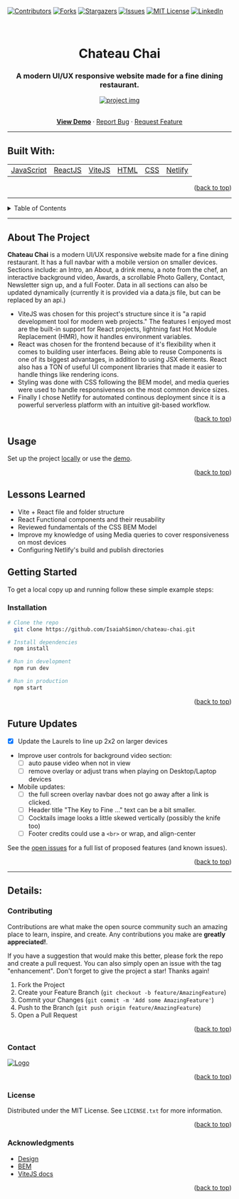 <div id="top"></div>

[![Contributors][contributors-shield]][contributors-url]
[![Forks][forks-shield]][forks-url]
[![Stargazers][stars-shield]][stars-url]
[![Issues][issues-shield]][issues-url]
[![MIT License][license-shield]][license-url]
[![LinkedIn][linkedin-shield]][linkedin-url]

<!-- PROJECT INTRO -->
<br />
<div align="center">
  <h1 align="center">Chateau Chai</h1>
  <h3 align="center">
    A modern UI/UX responsive website made for a fine dining restaurant.
  </h3>
  <a href="https://chateauchai.netlify.app/">
    <img src="https://github.com/IsaiahSimon/chateau-chai/blob/main/public/images/gif-chateauChai.gif" alt="project img">
  </a>
  <p align="center">
    <br />
    <a href="https://chateauchai.netlify.app/"><strong>View Demo</strong></a>
    ·
    <a href="https://github.com/IsaiahSimon/chateau-chai/issues">Report Bug</a>
    ·
    <a href="https://github.com/IsaiahSimon/chateau-chai/issues">Request Feature</a>
  </p>
</div>

<hr>

<!-- BUILT WITH -->

## Built With:

<table>
  <tr>
    <td><a href="https://www.javascript.com/">JavaScript</a></td>
    <td><a href="https://reactjs.org/">ReactJS</a></td>
    <td><a href="">ViteJS</a></td>
    <td><a href="https://developer.mozilla.org/en-US/docs/Web/HTML">HTML</a></td>
    <td><a href="https://developer.mozilla.org/en-US/docs/Web/CSS">CSS</a></td>
    <td><a href="https://www.netlify.com/">Netlify</a></td>
  </tr>
</table>

<p align="right">(<a href="#top">back to top</a>)</p>

<hr>

<!-- TABLE OF CONTENTS -->
<details>
  <summary>Table of Contents</summary>
  <ol>
    <li><a href="#built-with">Built With</a></li>
    <li><a href="#about-the-project">About The Project</a></li>
    <li><a href="#usage">Usage</a></li>
    <li><a href="#lessons-learned">Lessons Learned</a></li>
    <li><a href="#getting-started">Getting Started</a></li>
    <ul>
        <li><a href="#installation">Installation</a></li>
    </ul>
    <li><a href="#future-updates">Future Updates</a></li>
    <li><a href="#details">Details</a></li>
    <ul>
        <li><a href="#contributing">Contributing</a></li>
        <li><a href="#contact">Contact</a></li>
        <li><a href="#license">License</a></li>
        <li><a href="#acknowledgments">Acknowledgments</a></li>
    </ul>
  </ol>
</details>

<hr>

<!-- ABOUT THE PROJECT -->

## About The Project

<strong>Chateau Chai</strong> is a modern UI/UX responsive website made for a fine dining restaurant. It has a full navbar with a mobile version on smaller devices. Sections include: an Intro, an About, a drink menu, a note from the chef, an interactive background video, Awards, a scrollable Photo Gallery, Contact, Newsletter sign up, and a full Footer. Data in all sections can also be updated dynamically (currently it is provided via a data.js file, but can be replaced by an api.)

- ViteJS was chosen for this project's structure since it is "a rapid development tool for modern web projects." The features I enjoyed most are the built-in support for React projects, lightning fast Hot Module Replacement (HMR), how it handles environment variables.
- React was chosen for the frontend because of it's flexibility when it comes to building user interfaces. Being able to reuse Components is one of its biggest advantages, in addition to using JSX elements. React also has a TON of useful UI component libraries that made it easier to handle things like rendering icons.
- Styling was done with CSS following the BEM model, and media queries were used to handle responsiveness on the most common device sizes.
- Finally I chose Netlify for automated continous deployment since it is a powerful serverless platform with an intuitive git-based workflow.

<p align="right">(<a href="#top">back to top</a>)</p>

## Usage

Set up the project <a href="#getting-started">locally</a> or use the [demo](https://chateauchai.netlify.app/).

<p align="right">(<a href="#top">back to top</a>)</p>

<!-- LESSONS LEARNED -->

## Lessons Learned

<ul>
    <li>
      Vite + React file and folder structure
    </li>
    <li>
      React Functional components and their reusability
    </li>
    <li>
      Reviewed fundamentals of the CSS BEM Model
    </li>
    <li>
      Improve my knowledge of using Media queries to cover responsiveness on most devices
    </li>
    <li>
      Configuring Netlify's build and publish directories
    </li>
</ul>

<!-- GETTING STARTED -->

## Getting Started

To get a local copy up and running follow these simple example steps:

### Installation

```sh
# Clone the repo
  git clone https://github.com/IsaiahSimon/chateau-chai.git

# Install dependencies
  npm install

# Run in development
  npm run dev

# Run in production
  npm start
```

<p align="right">(<a href="#top">back to top</a>)</p>

<!-- USAGE -->

<!-- ROADMAP -->

## Future Updates

- [x] Update the Laurels to line up 2x2 on larger devices
- Improve user controls for background video section:
  - [ ] auto pause video when not in view
  - [ ] remove overlay or adjust trans when playing on Desktop/Laptop devices
- Mobile updates:
  - [ ] the full screen overlay navbar does not go away after a link is clicked.
  - [ ] Header title "The Key to Fine ..." text can be a bit smaller.
  - [ ] Cocktails image looks a little skewed vertically (possibly the knife too)
  - [ ] Footer credits could use a `<br>` or wrap, and align-center

See the [open issues](https://github.com/IsaiahSimon/chateau-chai/issues) for a full list of proposed features (and known issues).

<p align="right">(<a href="#top">back to top</a>)</p>

<hr>

<!-- DETAILS -->

## Details:

<!-- CONTRIBUTING -->

### Contributing

Contributions are what make the open source community such an amazing place to learn, inspire, and create. Any contributions you make are **greatly appreciated!**.

If you have a suggestion that would make this better, please fork the repo and create a pull request. You can also simply open an issue with the tag "enhancement".
Don't forget to give the project a star! Thanks again!

1. Fork the Project
2. Create your Feature Branch (`git checkout -b feature/AmazingFeature`)
3. Commit your Changes (`git commit -m 'Add some AmazingFeature'`)
4. Push to the Branch (`git push origin feature/AmazingFeature`)
5. Open a Pull Request

<p align="right">(<a href="#top">back to top</a>)</p>

<!-- CONTACT -->

### Contact

<a href="https://isimon.dev/">
    <img src="https://github.com/IsaiahSimon/IsaiahSimon/blob/main/images/banner_full_neon.gif" alt="Logo">
</a>

<p align="right">(<a href="#top">back to top</a>)</p>

<!-- LICENSE -->

### License

Distributed under the MIT License. See `LICENSE.txt` for more information.

<p align="right">(<a href="#top">back to top</a>)</p>

<!-- ACKNOWLEDGMENTS -->

### Acknowledgments

- [Design](https://www.figma.com/file/yvClSI9AZBRX8UaaGEByF3/Modern-UI%2FUX%3A-Gericht?node-id=53%3A2&t=Xcfq2GzF4dEu9oEu-0)
- [BEM](https://sparkbox.com/foundry/bem_by_example)
- [ViteJS docs](https://vitejs.dev/guide/why.html)

<p align="right">(<a href="#top">back to top</a>)</p>

<!-- MARKDOWN LINKS & IMAGES -->
<!-- https://www.markdownguide.org/basic-syntax/#reference-style-links -->

[contributors-shield]: https://img.shields.io/github/contributors/IsaiahSimon/chateau-chai.svg?style=for-the-badge
[contributors-url]: https://github.com/IsaiahSimon/chateau-chai/graphs/contributors
[forks-shield]: https://img.shields.io/github/forks/IsaiahSimon/chateau-chai.svg?style=for-the-badge
[forks-url]: https://github.com/IsaiahSimon/chateau-chai/network/members
[stars-shield]: https://img.shields.io/github/stars/IsaiahSimon/chateau-chai.svg?style=for-the-badge
[stars-url]: https://github.com/IsaiahSimon/chateau-chai/stargazers
[issues-shield]: https://img.shields.io/github/issues/IsaiahSimon/chateau-chai.svg?style=for-the-badge
[issues-url]: https://github.com/IsaiahSimon/chateau-chai/issues
[license-shield]: https://img.shields.io/github/license/IsaiahSimon/chateau-chai.svg?style=for-the-badge
[license-url]: https://github.com/IsaiahSimon/chateau-chai/blob/main/LICENSE.txt
[linkedin-shield]: https://img.shields.io/badge/-LinkedIn-black.svg?style=for-the-badge&logo=linkedin&colorB=555
[linkedin-url]: https://linkedin.com/in/isaiahsimon101
